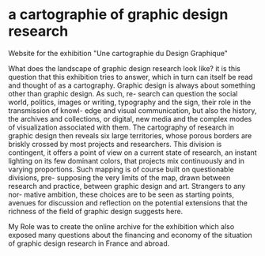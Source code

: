 # a cartographie of graphic design research
Website for the exhibition "Une cartographie du Design Graphique"


What does the landscape of graphic design research look like? it is this question that this exhibition tries to answer, which in turn can itself be read and thought of as a cartography. Graphic design is always about something other than graphic design. As such, re- search can question the social world, politics, images or writing, typography and the sign, their role in the transmission of knowl- edge and visual communication, but also the history, the archives and collections, or digital, new media and the complex modes of visualization associated with them.
The cartography of research in graphic design then reveals six large territories, whose porous borders are briskly crossed by most projects and researchers. This division is contingent, it offers a point of view on a current state of research, an instant lighting on its few dominant colors, that projects mix continuously and in varying proportions.
Such mapping is of course built on questionable divisions, pre- supposing the very limits of the map, drawn between research and practice, between graphic design and art. Strangers to any nor- mative ambition, these choices are to be seen as starting points, avenues for discussion and reflection on the potential extensions that the richness of the field of graphic design suggests here.

My Role was to create the online archive for the exhibition which also exposed many questions about the financing and economy of the situation of graphic design research in France and abroad.
